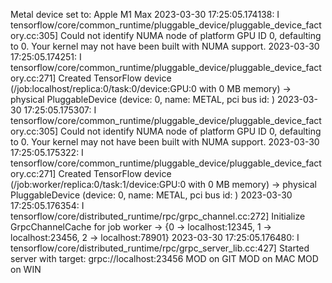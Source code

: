 Metal device set to: Apple M1 Max
2023-03-30 17:25:05.174138: I tensorflow/core/common_runtime/pluggable_device/pluggable_device_factory.cc:305] Could not identify NUMA node of platform GPU ID 0, defaulting to 0. Your kernel may not have been built with NUMA support.
2023-03-30 17:25:05.174251: I tensorflow/core/common_runtime/pluggable_device/pluggable_device_factory.cc:271] Created TensorFlow device (/job:localhost/replica:0/task:0/device:GPU:0 with 0 MB memory) -> physical PluggableDevice (device: 0, name: METAL, pci bus id: <undefined>)
2023-03-30 17:25:05.175307: I tensorflow/core/common_runtime/pluggable_device/pluggable_device_factory.cc:305] Could not identify NUMA node of platform GPU ID 0, defaulting to 0. Your kernel may not have been built with NUMA support.
2023-03-30 17:25:05.175322: I tensorflow/core/common_runtime/pluggable_device/pluggable_device_factory.cc:271] Created TensorFlow device (/job:worker/replica:0/task:1/device:GPU:0 with 0 MB memory) -> physical PluggableDevice (device: 0, name: METAL, pci bus id: <undefined>)
2023-03-30 17:25:05.176354: I tensorflow/core/distributed_runtime/rpc/grpc_channel.cc:272] Initialize GrpcChannelCache for job worker -> {0 -> localhost:12345, 1 -> localhost:23456, 2 -> localhost:78901}
2023-03-30 17:25:05.176480: I tensorflow/core/distributed_runtime/rpc/grpc_server_lib.cc:427] Started server with target: grpc://localhost:23456
MOD on GIT
MOD on MAC
MOD on WIN

